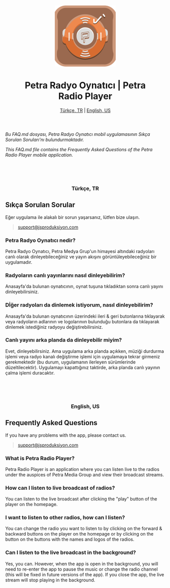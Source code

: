 <div align="center" style="padding: 30px;">

![Logo](/logo.png)

# Petra Radyo Oynatıcı | Petra Radio Player

[Türkçe, TR](#türkçe-tr) | [English, US](#english-us)

</div>

*Bu FAQ.md dosyası, Petra Radyo Oynatıcı mobil uygulamasının Sıkça Sorulan Soruları'nı bulundurmaktadır.*

*This FAQ.md file contains the Frequently Asked Questions of the Petra Radio Player mobile application.*


<div align="center" style="padding-top: 50px;">

### Türkçe, TR

</div>

## Sıkça Sorulan Sorular

Eğer uygulama ile alakalı bir sorun yaşarsanız, lütfen bize ulaşın.
> support@jsproduksiyon.com

### Petra Radyo Oynatıcı nedir?
Petra Radyo Oynatıcı, Petra Medya Grup'un himayesi altındaki radyoları canlı olarak dinleyebileceğiniz ve yayın akışını görüntüleyebileceğiniz bir uygulamadır.

### Radyoların canlı yayınlarını nasıl dinleyebilirim?
Anasayfa'da bulunan oynatıcının, oynat tuşuna tıkladıktan sonra canlı yayını dinleyebilirsiniz.

### Dİğer radyoları da dinlemek istiyorum, nasıl dinleyebilirim?
Anasayfa'da bulunan oynatıcının üzerindeki ileri & geri butonlarına tıklayarak veya radyoların adlarının ve logolarınıın bulunduğu butonlara da tıklayarak dinlemek istediğiniz radyoyu değiştirebilirsiniz.

### Canlı yayını arka planda da dinleyebilir miyim?
Evet, dinleyebilirsiniz. Ama uygulama arka planda açıkken, müziği durdurma işlemi veya radyo kanalı değiştirme işlemi için uygulamaya tekrar girmeniz gerekmektedir (bu durum, uygulamanın ilerleyen sürümlerinde düzeltilecektir). Uygulamayı kapattığınız taktirde, arka planda canlı yayının çalma işlemi duracaktır.



<div align="center" style="padding-top: 50px;">

### English, US

</div>

## Frequently Asked Questions

If you have any problems with the app, please contact us.
> support@jsproduksiyon.com

### What is Petra Radio Player?
Petra Radio Player is an application where you can listen live to the radios under the auspices of Petra Media Group and view their broadcast streams.

### How can I listen to live broadcast of radios?
You can listen to the live broadcast after clicking the "play" button of the player on the homepage.

### I want to listen to other radios, how can I listen?
You can change the radio you want to listen to by clicking on the forward & backward buttons on the player on the homepage or by clicking on the button on the buttons with the names and logos of the radios.

### Can I listen to the live broadcast in the background?
Yes, you can. However, when the app is open in the background, you will need to re-enter the app to pause the music or change the radio channel (this will be fixed in future versions of the app). If you close the app, the live stream will stop playing in the background.
